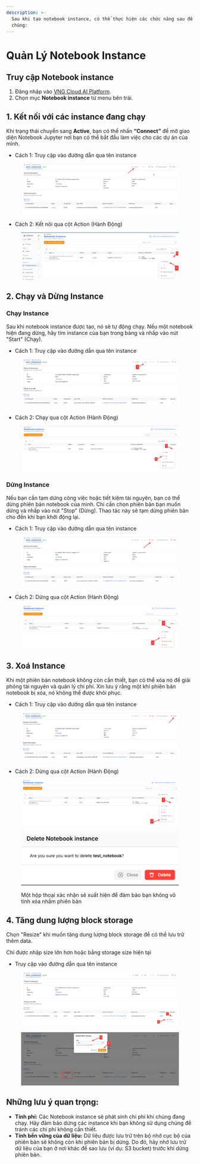 ```yaml
---
description: >-
  Sau khi tạo notebook instance, có thể thực hiện các chức năng sau để quản lý
  chúng:
---
```


# Quản Lý Notebook Instance

## **Truy cập Notebook instance**

1. Đăng nhập vào [VNG Cloud AI Platform](https://aiplatform.console.vngcloud.vn/overview).
2. Chọn mục **Notebook instance** từ menu bên trái.

## &#x20;**1. Kết nối với các instance đang chạy**

Khi trạng thái chuyển sang **Active**, bạn có thể nhấn **“Connect”** để mở giao diện Notebook Jupyter nơi bạn có thể bắt đầu làm việc cho các dự án của mình.

* Cách 1: Truy cập vào đường dẫn qua tên instance

<figure><img src="../../../.gitbook/assets/image (1106).png" alt=""><figcaption></figcaption></figure>

* Cách 2: Kết nôi qua cột Action (Hành Động)

<figure><img src="../../../.gitbook/assets/image (1) (1).png" alt=""><figcaption></figcaption></figure>

## **2. Chạy và Dừng Instance**

### **Chạy Instance**

Sau khi notebook instance được tạo, nó sẽ tự động chạy. Nếu một notebook hiện đang dừng, hãy tìm instance của bạn trong bảng và nhấp vào nút "Start" (Chạy).

* Cách 1: Truy cập vào đường dẫn qua tên instance

<figure><img src="../../../.gitbook/assets/image (1108).png" alt=""><figcaption></figcaption></figure>

* Cách 2: Chạy qua cột Action (Hành Động)

<figure><img src="../../../.gitbook/assets/image (1110).png" alt=""><figcaption></figcaption></figure>

### **Dừng Instance**

Nếu bạn cần tạm dừng công việc hoặc tiết kiệm tài nguyên, bạn có thể dừng phiên bản notebook của mình. Chỉ cần chọn phiên bản bạn muốn dừng và nhấp vào nút "Stop" (Dừng). Thao tác này sẽ tạm dừng phiên bản cho đến khi bạn khởi động lại.

* Cách 1: Truy cập vào đường dẫn qua tên instance

<figure><img src="../../../.gitbook/assets/image (1107).png" alt=""><figcaption></figcaption></figure>

* Cách 2: Dừng qua cột Action (Hành Động)

<figure><img src="../../../.gitbook/assets/image (1105).png" alt=""><figcaption></figcaption></figure>

## **3. Xoá Instance**

Khi một phiên bản notebook không còn cần thiết, bạn có thể xóa nó để giải phóng tài nguyên và quản lý chi phí. Xin lưu ý rằng một khi phiên bản notebook bị xóa, nó không thể được khôi phục.

* Cách 1: Truy cập vào đường dẫn qua tên instance

<figure><img src="../../../.gitbook/assets/image (1112).png" alt=""><figcaption></figcaption></figure>

* Cách 2: Dừng qua cột Action (Hành Động)

<figure><img src="../../../.gitbook/assets/image (1111).png" alt=""><figcaption></figcaption></figure>

<figure><img src="../../../.gitbook/assets/image (1113).png" alt=""><figcaption><p>Một hộp thoại xác nhận sẽ xuất hiện để đảm bảo bạn không vô tình xóa nhầm phiên bản</p></figcaption></figure>

## 4. Tăng dung lượng block storage

Chọn "Resize" khi muốn tăng dung lượng block storage để có thể lưu trữ thêm data.&#x20;

Chỉ được nhập size lớn hơn hoặc bằng storage size hiện tại

* Truy cập vào đường dẫn qua tên instance

<figure><img src="../../../.gitbook/assets/image (1115).png" alt=""><figcaption></figcaption></figure>

<figure><img src="../../../.gitbook/assets/image (1116).png" alt=""><figcaption></figcaption></figure>

## Những lưu ý quan trọng:

* **Tính phí:** Các Notebook instance sẽ phát sinh chi phí khi chúng đang chạy. Hãy đảm bảo dừng các instance khi bạn không sử dụng chúng để tránh các chi phí không cần thiết.
* **Tính bền vững của dữ liệu:** Dữ liệu được lưu trữ trên bộ nhớ cục bộ của phiên bản sẽ không còn khi phiên bản bị dừng. Do đó, hãy nhớ lưu trữ dữ liệu của bạn ở nơi khác để sao lưu (ví dụ: S3 bucket) trước khi dừng phiên bản.
